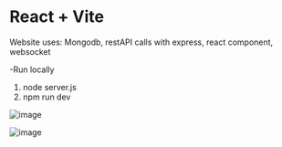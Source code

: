 # React + Vite

Website uses: Mongodb, restAPI calls with express, react component, websocket

-Run locally
1. node server.js
2. npm run dev
   
![image](https://github.com/user-attachments/assets/98b0986a-5d28-4bee-a26c-eaa59d1039b0)

![image](https://github.com/user-attachments/assets/c9b0d11c-7fbf-43e6-987a-e255dbd64e12)

